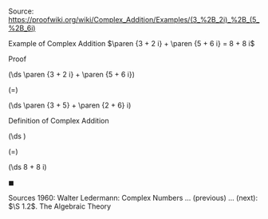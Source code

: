 # 

Source: https://proofwiki.org/wiki/Complex_Addition/Examples/(3_%2B_2i)_%2B_(5_%2B_6i)

Example of Complex Addition
$\paren {3 + 2 i} + \paren {5 + 6 i} = 8 + 8 i$


Proof













\(\ds \paren {3 + 2 i} + \paren {5 + 6 i}\)

\(=\)







\(\ds \paren {3 + 5} + \paren {2 + 6} i\)





Definition of Complex Addition














\(\ds \)

\(=\)







\(\ds 8 + 8 i\)









$\blacksquare$


Sources
1960: Walter Ledermann: Complex Numbers ... (previous) ... (next): $\S 1.2$. The Algebraic Theory




